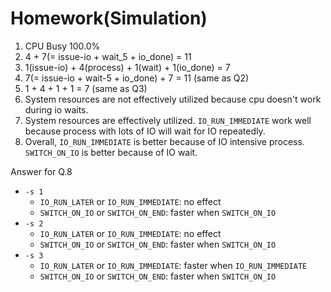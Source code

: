 # Homework(Simulation)

1. CPU Busy 100.0%
2. 4 + 7(= issue-io + wait_5 + io_done) = 11
3. 1(issue-io) + 4(process) + 1(wait) + 1(io_done) = 7
4. 7(= issue-io + wait-5 + io_done) + 7 = 11 (same as Q2)
5. 1 + 4 + 1 + 1 = 7 (same as Q3)
6. System resources are not effectively utilized because cpu doesn't work during io waits.
7. System resources are effectively utilized. `IO_RUN_IMMEDIATE` work well because process with lots of IO will wait for IO repeatedly.
8. Overall, `IO_RUN_IMMEDIATE` is better because of IO intensive process. `SWITCH_ON_IO` is better because of IO wait.

Answer for Q.8
- `-s 1`
  - `IO_RUN_LATER` or `IO_RUN_IMMEDIATE`: no effect
  - `SWITCH_ON_IO` or `SWITCH_ON_END`: faster when `SWITCH_ON_IO`
- `-s 2`
  - `IO_RUN_LATER` or `IO_RUN_IMMEDIATE`: no effect
  - `SWITCH_ON_IO` or `SWITCH_ON_END`: faster when `SWITCH_ON_IO`
- `-s 3`
  - `IO_RUN_LATER` or `IO_RUN_IMMEDIATE`: faster when `IO_RUN_IMMEDIATE`
  - `SWITCH_ON_IO` or `SWITCH_ON_END`: faster when `SWITCH_ON_IO`

